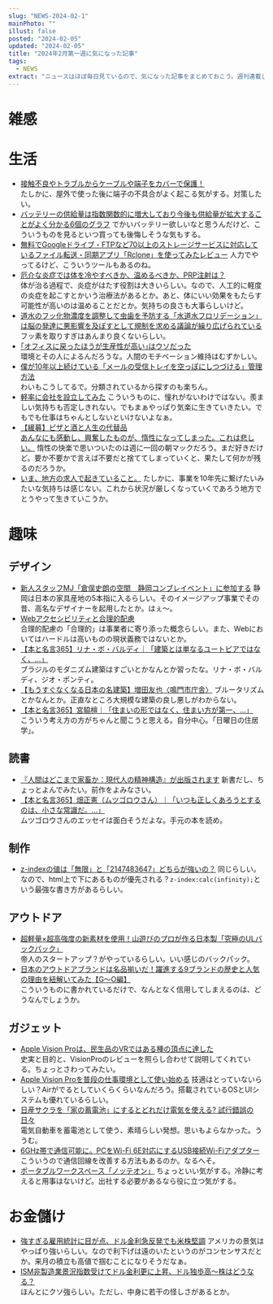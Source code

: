 ```yaml
---
slug: "NEWS-2024-02-1"
mainPhoto: ""
illust: false
posted: "2024-02-05"
updated: "2024-02-05"
title: "2024年2月第一週に気になった記事"
tags:
  - NEWS
extract: "ニュースはほぼ毎日見ているので、気になった記事をまとめておこう。週刊連載したい。"
---
```


# 雑感


# 生活

- [接触不良やトラブルからケーブルや端子をカバーで保護！](https://k-tai.watch.impress.co.jp/docs/column/stapa/1566097.html)  
  たしかに、屋外で使った後に端子の不具合がよく起こる気がする。対策したい。
- [バッテリーの供給量は指数関数的に増大しており今後も供給量が拡大することがよく分かる6個のグラフ](https://gigazine.net/news/20240205-battery-future/) 
  でかいバッテリー欲しいなと思うんだけど、こういうものを見るといつ買っても後悔しそうな気もする。
- [無料でGoogleドライブ・FTPなど70以上のストレージサービスに対応しているファイル転送・同期アプリ「Rclone」を使ってみたレビュー](https://gigazine.net/news/20240205-rclone/) 
  人力でやってるけど、こういうツールもあるのね。
- [厄介な炎症では体を冷やすべきか、温めるべきか、PRP注射は？](https://natgeo.nikkeibp.co.jp/atcl/news/24/020200072/?P=3)  
  体が治る過程で、炎症がはたす役割は大きいらしい。なので、人工的に軽度の炎症を起こすとかいう治療法があるとか。あと、体にいい効果をもたらす可能性が高いのは温めることだとか。気持ちの良さも大事らしいけど。
- [道水のフッ化物濃度を調整して虫歯を予防する「水道水フロリデーション」は脳の発達に悪影響を及ぼすとして規制を求める議論が繰り広げられている](https://gigazine.net/news/20240206-fluoride-drinking-water/)  
  フッ素を取りすぎはあんまり良くないらしい。
- [｢オフィスに戻ったほうが生産性が高い｣はウソだった](https://www.gizmodo.jp/2024/02/roductivity-does-not-decrease-with-remote-work.html)  
  環境とその人によるんだろうな。人間のモチベーション維持はむずかしい。
- [僕が10年以上続けている「メールの受信トレイを空っぽにしつづける」管理方法](https://blog.p1ass.com/posts/keep-inbox-empty/)  
   わいもこうしてるで。分類されているから探すのも楽ちん。
- [軽率に会社を設立してみた](https://kwappa.net/blog/20240206/founding_a_company_carelessly/) 
  こういうものに、憧れがないわけではない。羨ましい気持ちも否定しきれない。でもまぁやっぱり気楽に生きていきたい。でもでも仕事はちゃんとしないといけないよなぁ。
- [【緩募】ピザと酒と人生の代替品](https://goldhead.hatenablog.com/entry/2024/02/06/130340)  
  [あんなにも感動し、興奮したものが、惰性になってしまった。これは悲しい。](https://blog.tinect.jp/?p=85234) 
  惰性の快楽で思いついたのは週に一回の朝マックだろう。まだ好きだけど。要か不要かで言えば不要だと捨ててしまっていくと、果たして何かが残るのだろうか。
- [いま、地方の求人で起きていること。](https://blog.tinect.jp/?p=85279) 
  たしかに、事業を10年先に繋げたいみたいな気持ちは感じない。これから状況が厳しくなっていくであろう地方でとうやって生きていこうか。


# 趣味

## デザイン

- [新人スタッフMJ「倉俣史朗の空間　静岡コンブレイベント」に参加する](http://blog.livedoor.jp/tokinowasuremono/archives/53536358.html) 
  静岡は日本の家具産地の5本指に入るらしい。そのイメージアップ事業でその昔、高名なデザイナーを起用したとか。はぇ〜。
- [Webアクセシビリティと合理的配慮](https://note.com/ymrl/n/n6f3670b369a9)  
  合理的配慮の「合理的」は事業者に寄り添った概念らしい。また、Webにおいてはハードルは高いものの現状義務ではないとか。
- [【本と名言365】リナ・ボ・バルディ｜「建築とは単なるユートピアではなく、…」](https://casabrutus.com/categories/culture/394410)  
  ブラジルのモダニズム建築はすごいとかなんとか習ったな。リナ・ボ・バルディ、ジオ・ポンティ。
- [【もうすぐなくなる日本の名建築】増田友也〈鳴門市庁舎〉](https://casabrutus.com/categories/architecture/394814) 
  ブルータリズムとかなんとか。正直なところ大規模な建築の良し悪しがわからない。
- [【本と名言365】宮脇檀｜「住まいの形ではなく、住まい方が第一、…」](https://casabrutus.com/categories/culture/395325)  
  こういう考え方の方がちゃんと聞こうと思える。自分中心。「日曜日の住居学」。

## 読書

- [『人間はどこまで家畜か：現代人の精神構造』が出版されます](https://p-shirokuma.hatenadiary.com/entry/20240131/1706709759) 
  新書だし、ちょっとよんでみたい。前作をよみなさい。
- [【本と名言365】畑正憲（ムツゴロウさん）｜「いつも正しくあろうとするのは、小さな常識だ。…」](https://casabrutus.com/categories/culture/394495)  
  ムツゴロウさんのエッセイは面白そうだよな。手元の本を読め。

## 制作

- [z-indexの値は「無限」と「2147483647」どちらが強いの？](https://zenn.dev/crayfisher_zari/articles/d98a0aef6326a8) 
  同じらしい。なので、html上で下にあるものが優先される？`z-index:calc(infinity);`という最強な書き方があるらしい。

## アウトドア

- [超軽量×超高強度の新素材を使用！山遊びのプロが作る日本製「究極のULバックパック」](https://yamahack.com/6041)  
  帝人のスタートアップ？がやっているらしい。いい感じのバックパック。
- [日本のアウトドアブランドは名品揃いだ！躍進する9ブランドの歴史と人気の理由を紐解いてみた【G～O編】](https://www.bepal.net/archives/389175)  
  こういうものに書かれているだけで、なんとなく信用してしまえるのは、どうなんでしょうか。

## ガジェット

- [Apple Vision Proは、民生品のVRではある種の頂点に達した](https://anond.hatelabo.jp/20240206135113)  
  史実と目的と、VisionProのレビューを照らし合わせて説明してくれている。ちょっとさわってみたい。
- [Apple Vision Proを普段の仕事環境として使い始める](https://sizu.me/miro/posts/b8bb18k18co5) 
  技適はとっていないらしい？Airがでるとしていくらくらいなんだろう。搭載されているOSとUIシステムも優れているらしい。
- [日産サクラを「家の蓄電池」にするとどれだけ電気を使える? 試行錯誤の日々](https://kaden.watch.impress.co.jp/docs/column/solar/1566079.html)  
  電気自動車を蓄電池として使う、素晴らしい発想。思いもよらなかった。ううむ。
- [6GHz帯で通信可能に。PCをWi-Fi 6E対応にするUSB接続Wi-Fiアダプター](https://www.itmedia.co.jp/pcuser/articles/2402/07/news122.html)  
  こういうので通信回線を改善する方法もあるのか。なるへそ。
- [ポータブルワークスペース「ノッテオン」](https://www.kingjim.co.jp/sp/notteon/) 
  ちょっといい気がする。冷静に考えると用事はないけど。出社する必要があるなら役に立つ気がする。

# お金儲け

- [強すぎる雇用統計に目が点、ドル金利急反発でも米株堅調](http://hiroko.yutaka-shoji.co.jp/2024/02/blog-post.html) 
  アメリカの景気はやっぱり強いらしい。なので利下げは遠のいたというのがコンセンサスだとか。来月の積立も高値で掴むことになりそうだなぁ。
- [ISM非製造業景況指数受けてドル金利更に上昇、ドル独歩高～株はどうなる？](http://hiroko.yutaka-shoji.co.jp/2024/02/ism.html)  
  ほんとにクソ強らしい。ただし、中身に若干の怪しさがあるとか。